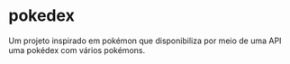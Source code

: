 # pokedex
 Um projeto inspirado em pokémon que disponibiliza por meio de uma API uma pokédex com vários pokémons.
